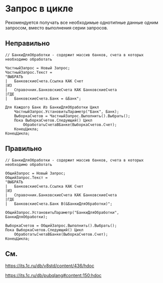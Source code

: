 # Запрос в цикле

Рекомендуется получать все необходимые однотипные данные одним запросом, вместо выполнения серии запросов.

## Неправильно

```bsl
// БанкиДляОбработки - содержит массив банков, счета в которых необходимо обработать

ЧастныйЗапрос = Новый Запрос;
ЧастныйЗапрос.Текст =
"ВЫБРАТЬ
|	БанковскиеСчета.Ссылка КАК Счет
|ИЗ
|	Справочник.БанковскиеСчета КАК БанковскиеСчета
|ГДЕ
|	БанковскиеСчета.Банк = &Банк";

Для Каждого Банк Из БанкиДляОбработки Цикл
	ЧастныйЗапрос.УстановитьПараметр("Банк", Банк);
	ВыборкаСчетов = ЧастныйЗапрос.Выполнить().Выбрать();
	Пока ВыборкаСчетов.Следующий() Цикл
		ОбработатьСчетаВБанке(ВыборкаСчетов.Счет);
	КонецЦикла;
КонецЦикла;
```

## Правильно

```bsl
// БанкиДляОбработки - содержит массив банков, счета в которых необходимо обработать

ОбщийЗапрос = Новый Запрос;
ОбщийЗапрос.Текст =
"ВЫБРАТЬ
|	БанковскиеСчета.Ссылка КАК Счет
|ИЗ
|	Справочник.БанковскиеСчета КАК БанковскиеСчета
|ГДЕ
|	БанковскиеСчета.Банк В(&БанкиДляОбработки)";

ОбщийЗапрос.УстановитьПараметр("БанкиДляОбработки", БанкиДляОбработки);

ВыборкаСчетов = ОбщийЗапрос.Выполнить().Выбрать();
Пока ВыборкаСчетов.Следующий() Цикл
	ОбработатьСчетаВБанке(ВыборкаСчетов.Счет);
КонецЦикла;
```

## См.

https://its.1c.ru/db/v8std/content/436/hdoc

https://its.1c.ru/db/pubqlang#content:150:hdoc
